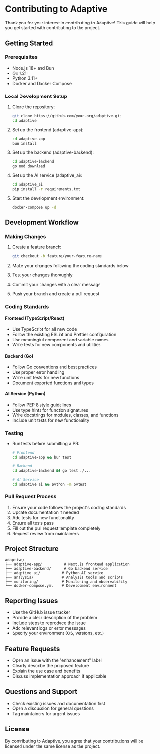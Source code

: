 # Contributing to Adaptive

Thank you for your interest in contributing to Adaptive! This guide will help you get started with contributing to the project.

## Getting Started

### Prerequisites

- Node.js 18+ and Bun
- Go 1.21+
- Python 3.11+
- Docker and Docker Compose

### Local Development Setup

1. Clone the repository:
   ```bash
   git clone https://github.com/your-org/adaptive.git
   cd adaptive
   ```

2. Set up the frontend (adaptive-app):
   ```bash
   cd adaptive-app
   bun install
   ```

3. Set up the backend (adaptive-backend):
   ```bash
   cd adaptive-backend
   go mod download
   ```

4. Set up the AI service (adaptive_ai):
   ```bash
   cd adaptive_ai
   pip install -r requirements.txt
   ```

5. Start the development environment:
   ```bash
   docker-compose up -d
   ```

## Development Workflow

### Making Changes

1. Create a feature branch:
   ```bash
   git checkout -b feature/your-feature-name
   ```

2. Make your changes following the coding standards below

3. Test your changes thoroughly

4. Commit your changes with a clear message

5. Push your branch and create a pull request

### Coding Standards

#### Frontend (TypeScript/React)
- Use TypeScript for all new code
- Follow the existing ESLint and Prettier configuration
- Use meaningful component and variable names
- Write tests for new components and utilities

#### Backend (Go)
- Follow Go conventions and best practices
- Use proper error handling
- Write unit tests for new functions
- Document exported functions and types

#### AI Service (Python)
- Follow PEP 8 style guidelines
- Use type hints for function signatures
- Write docstrings for modules, classes, and functions
- Include unit tests for new functionality

### Testing

- Run tests before submitting a PR:
  ```bash
  # Frontend
  cd adaptive-app && bun test
  
  # Backend
  cd adaptive-backend && go test ./...
  
  # AI Service
  cd adaptive_ai && python -m pytest
  ```

### Pull Request Process

1. Ensure your code follows the project's coding standards
2. Update documentation if needed
3. Add tests for new functionality
4. Ensure all tests pass
5. Fill out the pull request template completely
6. Request review from maintainers

## Project Structure

```
adaptive/
├── adaptive-app/          # Next.js frontend application
├── adaptive-backend/      # Go backend service
├── adaptive_ai/          # Python AI service
├── analysis/             # Analysis tools and scripts
├── monitoring/           # Monitoring and observability
└── docker-compose.yml    # Development environment
```

## Reporting Issues

- Use the GitHub issue tracker
- Provide a clear description of the problem
- Include steps to reproduce the issue
- Add relevant logs or error messages
- Specify your environment (OS, versions, etc.)

## Feature Requests

- Open an issue with the "enhancement" label
- Clearly describe the proposed feature
- Explain the use case and benefits
- Discuss implementation approach if applicable

## Questions and Support

- Check existing issues and documentation first
- Open a discussion for general questions
- Tag maintainers for urgent issues

## License

By contributing to Adaptive, you agree that your contributions will be licensed under the same license as the project.